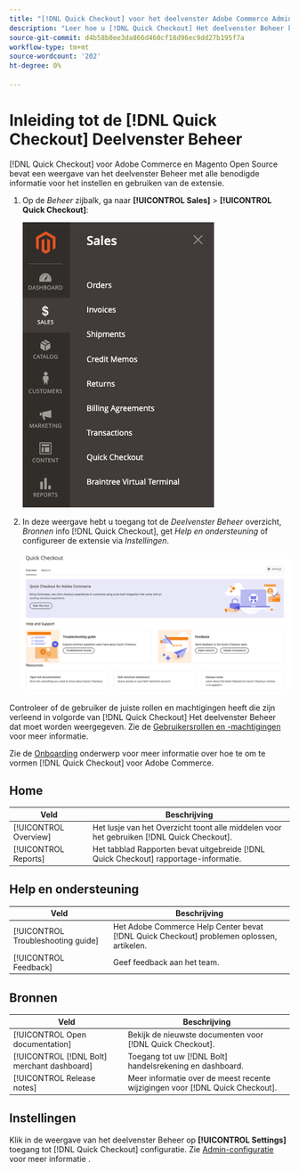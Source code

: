 ```yaml
---
title: "[!DNL Quick Checkout] voor het deelvenster Adobe Commerce Admin"
description: "Leer hoe u [!DNL Quick Checkout] Het deelvenster Beheer kan u helpen om de extensie met succes aan boord te krijgen, in te stellen en te visualiseren."
source-git-commit: d4b58b0ee3da866d460cf18d96ec9dd27b195f7a
workflow-type: tm+mt
source-wordcount: '202'
ht-degree: 0%

---
```



# Inleiding tot de [!DNL Quick Checkout] Deelvenster Beheer

[!DNL Quick Checkout] voor Adobe Commerce en Magento Open Source bevat een weergave van het deelvenster Beheer met alle benodigde informatie voor het instellen en gebruiken van de extensie.

1. Op de _Beheer_ zijbalk, ga naar **[!UICONTROL Sales]** > **[!UICONTROL Quick Checkout]**:

   ![Snel uitchecken van menu](assets/sales-quickcheckout.png)

1. In deze weergave hebt u toegang tot de _Deelvenster Beheer_ overzicht, _Bronnen_ info [!DNL Quick Checkout], get _Help en ondersteuning_ of configureer de extensie via _Instellingen_.

   ![Snel uitchecken van menu](assets/admin-panel-view.png)

Controleer of de gebruiker de juiste rollen en machtigingen heeft die zijn verleend in volgorde van [!DNL Quick Checkout] Het deelvenster Beheer dat moet worden weergegeven. Zie de [Gebruikersrollen en -machtigingen](../quick-checkout/user-roles-setup.md) voor meer informatie.

Zie de [Onboarding](../quick-checkout/onboarding.md) onderwerp voor meer informatie over hoe te om te vormen [!DNL Quick Checkout] voor Adobe Commerce.

## Home

| Veld | Beschrijving |
|---|---|
| [!UICONTROL Overview] | Het lusje van het Overzicht toont alle middelen voor het gebruiken [!DNL Quick Checkout]. |
| [!UICONTROL Reports] | Het tabblad Rapporten bevat uitgebreide [!DNL Quick Checkout] rapportage-informatie. |

## Help en ondersteuning

| Veld | Beschrijving |
|---|---|
| [!UICONTROL Troubleshooting guide] | Het Adobe Commerce Help Center bevat [!DNL Quick Checkout] problemen oplossen, artikelen. |
| [!UICONTROL Feedback] | Geef feedback aan het team. |

## Bronnen

| Veld | Beschrijving |
|---|---|
| [!UICONTROL Open documentation] | Bekijk de nieuwste documenten voor [!DNL Quick Checkout]. |
| [!UICONTROL [!DNL Bolt] merchant dashboard] | Toegang tot uw [!DNL Bolt] handelsrekening en dashboard. |
| [!UICONTROL Release notes] | Meer informatie over de meest recente wijzigingen voor [!DNL Quick Checkout]. |

## Instellingen

Klik in de weergave van het deelvenster Beheer op **[!UICONTROL Settings]** toegang tot [!DNL Quick Checkout] configuratie. Zie [Admin-configuratie](onboarding.md#complete-admin-configuration) voor meer informatie .